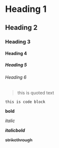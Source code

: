 # Heading 1
## Heading 2
### Heading 3
#### Heading 4
##### Heading 5
###### Heading 6

> this is quoted text

```
this is code block

```

**bold**

*italic*

***italicbold***

~~strikethrough~~